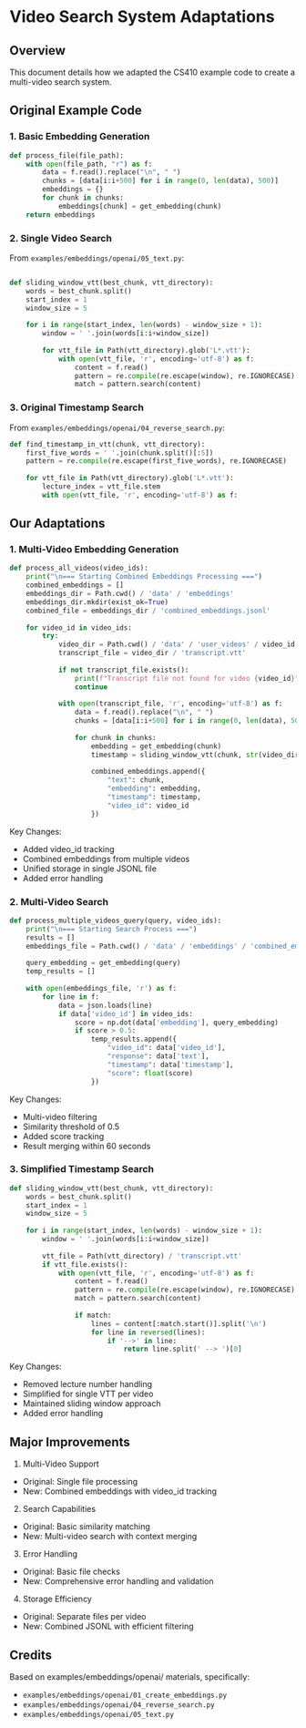 # Video Search System Adaptations

## Overview
This document details how we adapted the CS410 example code to create a multi-video search system.

## Original Example Code

### 1. Basic Embedding Generation
```python:examples/embeddings/openai/01_create_embeddings.py
def process_file(file_path):
    with open(file_path, "r") as f:
        data = f.read().replace("\n", " ")
        chunks = [data[i:i+500] for i in range(0, len(data), 500)]
        embeddings = {}
        for chunk in chunks:
            embeddings[chunk] = get_embedding(chunk)
    return embeddings
```

### 2. Single Video Search
From `examples/embeddings/openai/05_text.py`:

```python:examples/embeddings/openai/05_text.py

def sliding_window_vtt(best_chunk, vtt_directory):
    words = best_chunk.split()
    start_index = 1
    window_size = 5
    
    for i in range(start_index, len(words) - window_size + 1):
        window = ' '.join(words[i:i+window_size])
        
        for vtt_file in Path(vtt_directory).glob('L*.vtt'):
            with open(vtt_file, 'r', encoding='utf-8') as f:
                content = f.read()
                pattern = re.compile(re.escape(window), re.IGNORECASE)
                match = pattern.search(content)

```

### 3. Original Timestamp Search
From `examples/embeddings/openai/04_reverse_search.py`:

```python:examples/embeddings/openai/04_reverse_search.py
def find_timestamp_in_vtt(chunk, vtt_directory):
    first_five_words = ' '.join(chunk.split()[:5])
    pattern = re.compile(re.escape(first_five_words), re.IGNORECASE)
    
    for vtt_file in Path(vtt_directory).glob('L*.vtt'):
        lecture_index = vtt_file.stem
        with open(vtt_file, 'r', encoding='utf-8') as f:
```

## Our Adaptations

### 1. Multi-Video Embedding Generation

```python:backend/services/embedding_service.py
def process_all_videos(video_ids):
    print("\n=== Starting Combined Embeddings Processing ===")
    combined_embeddings = []
    embeddings_dir = Path.cwd() / 'data' / 'embeddings'
    embeddings_dir.mkdir(exist_ok=True)
    combined_file = embeddings_dir / 'combined_embeddings.jsonl'
    
    for video_id in video_ids:
        try:
            video_dir = Path.cwd() / 'data' / 'user_videos' / video_id
            transcript_file = video_dir / 'transcript.vtt'
            
            if not transcript_file.exists():
                print(f"Transcript file not found for video {video_id}")
                continue
                
            with open(transcript_file, 'r', encoding='utf-8') as f:
                data = f.read().replace("\n", " ")
                chunks = [data[i:i+500] for i in range(0, len(data), 500)]
                
                for chunk in chunks:
                    embedding = get_embedding(chunk)
                    timestamp = sliding_window_vtt(chunk, str(video_dir))
                    
                    combined_embeddings.append({
                        "text": chunk,
                        "embedding": embedding,
                        "timestamp": timestamp,
                        "video_id": video_id
                    })
```

Key Changes:
- Added video_id tracking
- Combined embeddings from multiple videos
- Unified storage in single JSONL file
- Added error handling

### 2. Multi-Video Search

```python:backend/services/embedding_service.py
def process_multiple_videos_query(query, video_ids):
    print("\n=== Starting Search Process ===")
    results = []
    embeddings_file = Path.cwd() / 'data' / 'embeddings' / 'combined_embeddings.jsonl'
    
    query_embedding = get_embedding(query)
    temp_results = []
    
    with open(embeddings_file, 'r') as f:
        for line in f:
            data = json.loads(line)
            if data['video_id'] in video_ids:
                score = np.dot(data['embedding'], query_embedding)
                if score > 0.5:
                    temp_results.append({
                        "video_id": data['video_id'],
                        "response": data['text'],
                        "timestamp": data['timestamp'],
                        "score": float(score)
                    })
```

Key Changes:
- Multi-video filtering
- Similarity threshold of 0.5
- Added score tracking
- Result merging within 60 seconds

### 3. Simplified Timestamp Search

```python:backend/services/embedding_service.py
def sliding_window_vtt(best_chunk, vtt_directory):
    words = best_chunk.split()
    start_index = 1
    window_size = 5
    
    for i in range(start_index, len(words) - window_size + 1):
        window = ' '.join(words[i:i+window_size])
        
        vtt_file = Path(vtt_directory) / 'transcript.vtt'
        if vtt_file.exists():
            with open(vtt_file, 'r', encoding='utf-8') as f:
                content = f.read()
                pattern = re.compile(re.escape(window), re.IGNORECASE)
                match = pattern.search(content)
                
                if match:
                    lines = content[:match.start()].split('\n')
                    for line in reversed(lines):
                        if '-->' in line:
                            return line.split(' --> ')[0]
```

Key Changes:
- Removed lecture number handling
- Simplified for single VTT per video
- Maintained sliding window approach
- Added error handling

## Major Improvements

1. Multi-Video Support
- Original: Single file processing
- New: Combined embeddings with video_id tracking

2. Search Capabilities  
- Original: Basic similarity matching
- New: Multi-video search with context merging

3. Error Handling
- Original: Basic file checks
- New: Comprehensive error handling and validation

4. Storage Efficiency
- Original: Separate files per video
- New: Combined JSONL with efficient filtering

## Credits
Based on examples/embeddings/openai/ materials, specifically:
- `examples/embeddings/openai/01_create_embeddings.py`
- `examples/embeddings/openai/04_reverse_search.py`
- `examples/embeddings/openai/05_text.py`